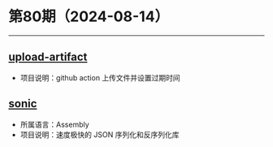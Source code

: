 # 第80期（2024-08-14）

---
## [upload-artifact](https://github.com/actions/upload-artifact)
- 项目说明：github action 上传文件并设置过期时间

## [sonic](https://github.com/bytedance/sonic)
- 所属语言：Assembly
- 项目说明：速度极快的 JSON 序列化和反序列化库
